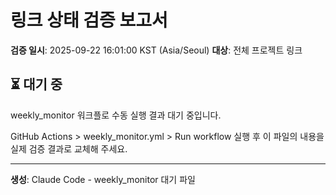# 링크 상태 검증 보고서

**검증 일시**: 2025-09-22 16:01:00 KST (Asia/Seoul)
**대상**: 전체 프로젝트 링크

## ⏳ 대기 중

weekly_monitor 워크플로 수동 실행 결과 대기 중입니다.

GitHub Actions > weekly_monitor.yml > Run workflow 실행 후
이 파일의 내용을 실제 검증 결과로 교체해 주세요.

---

**생성**: Claude Code - weekly_monitor 대기 파일